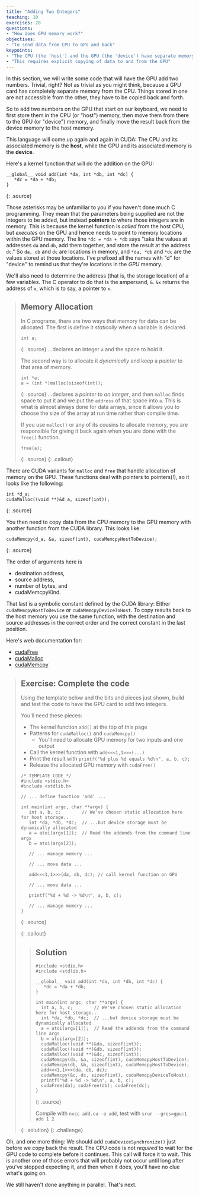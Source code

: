 ```yaml
---
title: "Adding Two Integers"
teaching: 10
exercises: 20
questions:
- "How does GPU memory work?"
objectives:
- "To send data from CPU to GPU and back"
keypoints:
- "The CPU (the 'host') and the GPU (the 'device') have separate memory banks"
- "This requires explicit copying of data to and from the GPU"
---
```


In this section, we will write some code that will have the GPU add two
numbers.  Trivial, right?  Not as trivial as you might think, because a GPU
card has completely separate memory from the CPU.  Things stored in one are not
accessible from the other, they have to be copied back and forth.

So to add two numbers on the GPU that start on our keyboard, we need to first
store them in the CPU (or "host") memory, then move them from there to the GPU
(or "device") memory, and finally move the result back from the device memory
to the host memory. 

This language will come up again and again in CUDA: 
The CPU and its associated memory is the **host**, 
while the GPU and its associated memory is the **device**.

Here's a kernel function that will do the addition on the GPU:

~~~
__global__ void add(int *da, int *db, int *dc) {
   *dc = *da + *db;
}
~~~
{: .source}

Those asterisks may be unfamiliar to you if you haven't done much C 
programming. They mean that the parameters being supplied are not the 
integers to be added, but instead **pointers** to where those integers 
are in memory. This is because the kernel function is *called* from 
the host CPU, but *executes* on the GPU and hence needs to point to 
memory locations within the GPU memory.  The line `*dc = *da + *db` says 
"take the values at addresses `da` and `db`, add them together, and 
store the result at the address `dc`."  So `da, db` and `dc` are locations 
in memory, and `*da, *db` and `*dc` are the values stored at those locations.
I've prefixed all the names with "d" for "device" to remind us that they're
locations in the *GPU* memory.

We'll also need to determine the address (that is, the storage location)
of a few variables.  The C operator to do that is the ampersand, `&`.
`&x` returns the address of `x`, which is to say, a pointer to `x`.

> ## Memory Allocation
> In C programs, there are two ways that memory for data can be allocated.
> The first is define it *statically* when a variable is declared.
> ~~~
> int a;
> ~~~
> {: .source}
> ...declares an integer `a` and the space to hold it.
> 
> The second way is to allocate it *dynamically* and keep a *pointer* to that area of memory.
> ~~~
> int *a;
> a = (int *)malloc(sizeof(int));
> ~~~
> {: .source}
> ...declares a *pointer to an integer*, and then `malloc` finds space to put it
> and we put the `address` of that space into `a`.
> This is what is almost always done for data arrays, since it allows you
> to choose the size of the array at run time rather than compile time.
>
> If you use `malloc()` or any of its cousins to allocate memory, you are
> responsible for giving it back again when you are done with the `free()` function.
> ~~~
> free(a);
> ~~~
> {: .source}
{: .callout}

There are CUDA variants for `malloc` and `free` that handle allocation of
memory on the GPU. These functions deal with pointers to pointers(!), so it
looks like the following:

~~~
int *d_a;
cudaMalloc((void **)&d_a, sizeof(int));
~~~
{: .source}

You then need to copy data from the CPU memory to the GPU memory with 
another function from the CUDA library. This looks like:

~~~
cudaMemcpy(d_a, &a, sizeof(int), cudaMemcpyHostToDevice);
~~~
{: .source}

The order of arguments here is 
 * destination address,
 * source address, 
 * number of bytes, and 
 * cudaMemcpyKind.  

That last is a symbolic constant defined by the CUDA library:
Either `cudaMemcpyHostToDevice` or `cudaMemcpyDeviceToHost`.
To copy results back to the host memory you use the same function, with
the destination and source addresses in the correct order and the correct
constant in the last position.

Here's web documentation for:
 * <a href="https://docs.nvidia.com/cuda/cuda-runtime-api/group__CUDART__MEMORY.html#group__CUDART__MEMORY_1ga042655cbbf3408f01061652a075e094">cudaFree</a>
 * <a href="https://docs.nvidia.com/cuda/cuda-runtime-api/group__CUDART__MEMORY.html#group__CUDART__MEMORY_1g37d37965bfb4803b6d4e59ff26856356">cudaMalloc</a>
 * <a href="https://docs.nvidia.com/cuda/cuda-runtime-api/group__CUDART__MEMORY.html#group__CUDART__MEMORY_1gc263dbe6574220cc776b45438fc351e8">cudaMemcpy</a>

> ## Exercise: Complete the code
> Using the template below and the bits and pieces just shown,
> build and test the code to have the GPU card to add two integers.
>
> You'll need these pieces:
> * The kernel function `add()` at the top of this page
> * Patterns for `cudaMalloc()` and `cudaMemcpy()`
>   * You'll need to allocate GPU memory for two inputs and one output
> * Call the kernel function with `add<<<1,1>>>(...)`
> * Print the result with `printf("%d plus %d equals %d\n", a, b, c);`
> * Release the allocated GPU memory with `cudaFree()`
>
> ~~~
> /* TEMPLATE CODE */
> #include <stdio.h>
> #include <stdlib.h>
> 
> // ... define function 'add' ...
> 
> int main(int argc, char **argv) {
>    int a, b, c;        // We've chosen static allocation here for host storage..
>    int *da, *db, *dc;  // ...but device storage must be dynamically allocated
>    a = atoi(argv[1]);  // Read the addends from the command line args
>    b = atoi(argv[2]);
> 
>    // ... manage memory ...
> 
>    // ... move data ...
> 
>    add<<<1,1>>>(da, db, dc); // call kernel function on GPU
> 
>    // ... move data ...
> 
>    printf("%d + %d -> %d\n", a, b, c);
>
>    // ... manage memory ...
> }
> ~~~
> {: .source}
>
> {: .callout}
>
> > ## Solution
> > ~~~
> > #include <stdio.h>
> > #include <stdlib.h>
> > 
> > __global__ void add(int *da, int *db, int *dc) {
> >    *dc = *da + *db;
> > }
> > 
> > int main(int argc, char **argv) {
> >   int a, b, c;        // We've chosen static allocation here for host storage..
> >   int *da, *db, *dc;  // ...but device storage must be dynamically allocated
> >   a = atoi(argv[1]);  // Read the addends from the command line args
> >   b = atoi(argv[2]);
> >   cudaMalloc((void **)&da, sizeof(int));
> >   cudaMalloc((void **)&db, sizeof(int));
> >   cudaMalloc((void **)&dc, sizeof(int));
> >   cudaMemcpy(da, &a, sizeof(int), cudaMemcpyHostToDevice);
> >   cudaMemcpy(db, &b, sizeof(int), cudaMemcpyHostToDevice);
> >   add<<<1,1>>>(da, db, dc);
> >   cudaMemcpy(&c, dc, sizeof(int), cudaMemcpyDeviceToHost);
> >   printf("%d + %d -> %d\n", a, b, c);
> >   cudaFree(da); cudaFree(db); cudaFree(dc);
> > }
> > ~~~
> > {: .source}
> > 
> > Compile with `nvcc add.cu -o add`, test with `srun --gres=gpu:1 add 1 2`
> > 
> {: .solution}
{: .challenge}

Oh, and one more thing: We should add `cudaDeviceSynchronize()` just before we
copy back the result. The CPU code is not *required* to wait for the GPU code to
complete before it continues. This call will force it to wait. This is another
one of those errors that will probably not occur until long after you've
stopped expecting it, and then when it does, you'll have no clue what's going
on.

We still haven't done anything in parallel. That's next.
